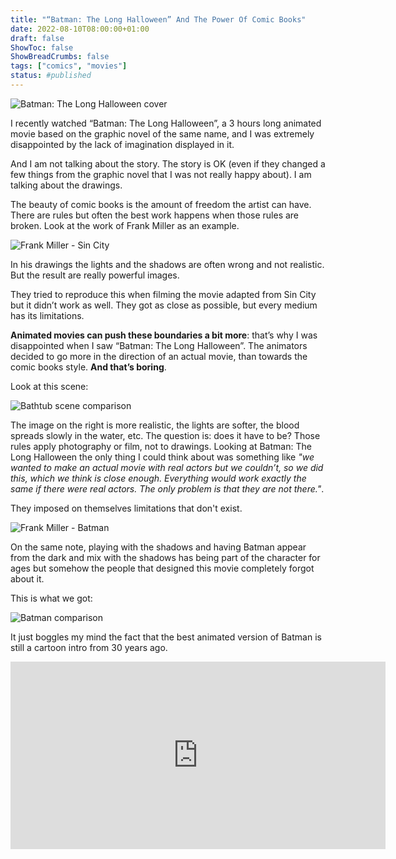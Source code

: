 ```yaml
---
title: "“Batman: The Long Halloween” And The Power Of Comic Books"
date: 2022-08-10T08:00:00+01:00
draft: false
ShowToc: false
ShowBreadCrumbs: false
tags: ["comics", "movies"]
status: #published
---
```


![Batman: The Long Halloween cover](https://i.snap.as/MynPiJE0.jpeg)

I recently watched “Batman: The Long Halloween”, a 3 hours long animated movie based on the graphic novel of the same name, and I was extremely disappointed by the lack of imagination displayed in it.
<!--more-->
And I am not talking about the story. The story is OK (even if they changed a few things from the graphic novel that I was not really happy about). I am talking about the drawings.

The beauty of comic books is the amount of freedom the artist can have. There are rules but often the best work happens when those rules are broken. Look at the work of Frank Miller as an example.

![Frank Miller - Sin City](https://i.snap.as/RTcIbA5E.jpg)

In his drawings the lights and the shadows are often wrong and not realistic. But the result are really powerful images.

They tried to reproduce this when filming the movie adapted from Sin City but it didn’t work as well. They got as close as possible, but every medium has its limitations.

**Animated movies can push these boundaries a bit more**: that’s why I was disappointed when I saw “Batman: The Long Halloween”. The animators decided to go more in the direction of an actual movie, than towards the comic books style. **And that’s boring**.

Look at this scene:

![Bathtub scene comparison](https://i.snap.as/v94lmsef.jpg)

The image on the right is more realistic, the lights are softer, the blood spreads slowly in the water, etc. The question is: does it have to be? Those rules apply photography or film, not to drawings.
Looking at Batman: The Long Halloween the only thing I could think about was something like *"we wanted to make an actual movie with real actors but we couldn’t, so we did this, which we think is close enough. Everything would work exactly the same if there were real actors. The only problem is that they are not there."*.

They imposed on themselves limitations that don't exist.

![Frank Miller - Batman](https://i.snap.as/iRZnrzM6.webp)

On the same note, playing with the shadows and having Batman appear from the dark and mix with the shadows has being part of the character for ages but somehow the people that designed this movie completely forgot about it.

This is what we got:

![Batman comparison](https://i.snap.as/lEfrbXL4.jpg)

It just boggles my mind the fact that the best animated version of Batman is still a cartoon intro from 30 years ago.

<iframe width="600" height="300" src="https://www.youtube.com/embed/rrmUk2YUm14" title="YouTube video player" frameborder="0" allow="accelerometer; autoplay; clipboard-write; encrypted-media; gyroscope; picture-in-picture" allowfullscreen></iframe>
